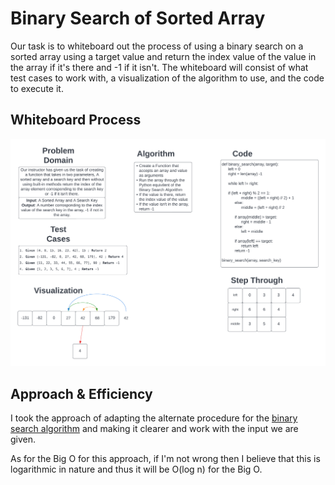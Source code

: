 # Binary Search of Sorted Array

Our task is to whiteboard out the process of using a binary search on a sorted array using a target value and return the index value of the value in the array if it's there and -1 if it isn't. The whiteboard will consist of what test cases to work with, a visualization of the algorithm to use, and the code to execute it.

## Whiteboard Process

![array_binary_search Image](./array_binary_search.png)

## Approach & Efficiency

I took the approach of adapting the alternate procedure for the [binary search algorithm](https://en.wikipedia.org/wiki/Binary_search_algorithm) and making it clearer and work with the input we are given.

As for the Big O for this approach, if I'm not wrong then I believe that this is logarithmic in nature and thus it will be O(log n) for the Big O.
